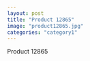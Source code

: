 ```yaml
---
layout: post
title: "Product 12865"
image: "product12865.jpg"
categories: "category1"
---
```

Product 12865
